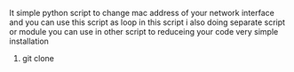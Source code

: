 It simple python script to change mac address of your
network interface and you can use this script as loop 
in this script i also doing separate script or module 
you can use in other script to reduceing your code 
very simple installation 


1)  git clone 
